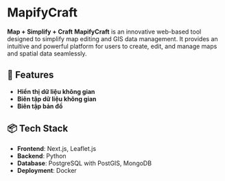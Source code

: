 # MapifyCraft
**Map + Simplify + Craft**
**MapifyCraft** is an innovative web-based tool designed to simplify map editing and GIS data management. It provides an intuitive and powerful platform for users to create, edit, and manage maps and spatial data seamlessly.

## 🚀 Features
- **Hiển thị dữ liệu không gian**
- **Biên tập dữ liệu không gian**
- **Biên tập bản đồ**

## 📦 Tech Stack
- **Frontend**: Next.js, Leaflet.js
- **Backend**: Python 
- **Database**: PostgreSQL with PostGIS, MongoDB
- **Deployment**: Docker
